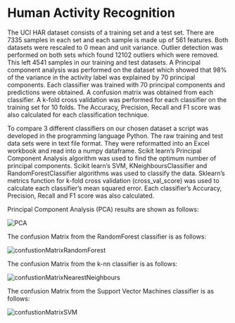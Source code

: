 # Human Activity Recognition

The UCI HAR dataset consists of a training set and a test set. There are 7335 samples in each set and each sample is made up of 561 features. Both datasets were rescaled to 0 mean and unit variance. Outlier detection was performed on both sets which found 12102 outliers which were removed. This left 4541 samples in our training and test datasets.
A Principal component analysis was performed on the dataset which showed that 98% of the variance in the activity label was explained by 70 principal components. Each classifier was trained with 70 principal components and predictions were obtained. A confusion matrix was obtained from each classifier. A k-fold cross validation was performed for each classifier on the training set for 10 folds. The Accuracy, Precision, Recall and F1 score was also calculated for each classification technique. 

To compare 3 different classifiers on our chosen dataset a script was developed in the programming language Python. The raw training and test data sets were in text file format. They were reformatted into an Excel workbook and read into a numpy dataframe. Scikit learn’s Principal Component Analysis algorithm was used to find the optimum number of principal components. Scikit learn’s SVM, KNeighboursClassifier and RandomForestClassifier algorithms was used to classify the data. Sklearn’s metrics function for k-fold cross validation (cross_val_score) was used to calculate each classifier’s mean squared error. Each classifier’s Accuracy, Precision, Recall and F1 score was also calculated. 

Principal Component Analysis (PCA) results are shown as follows:

![PCA](https://github.com/dmcglynn10/HumanActivity/blob/main/PCA.png?raw=true)

The confusion Matrix from the RandomForest classifier is as follows:

![confustionMatrixRandomForest](https://github.com/dmcglynn10/HumanActivity/blob/main/confustionMatrixRandomForest.png?raw=true)

The confusion Matrix from the k-nn classifier is as follows:

![confustionMatrixNearestNeighbours](https://github.com/dmcglynn10/HumanActivity/blob/main/confustionMatrixNearestNeighbours.png?raw=true)

The confusion Matrix from the Support Vector Machines classifier is as follows:

![confustionMatrixSVM](https://github.com/dmcglynn10/HumanActivity/blob/main/confustionMatrixSVM.png?raw=true)
